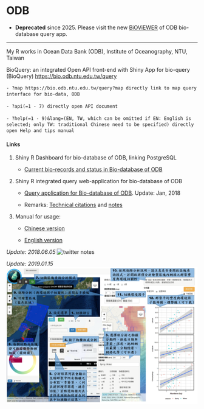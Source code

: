 # ODB

* **Deprecated** since 2025. Please visit the new [BiOViEWER](https://bio.odb.ntu.edu.tw/viewer/) of ODB bio-database query app.

---

My R works in Ocean Data Bank (ODB), Institute of Oceanography, NTU, Taiwan

BioQuery: an integrated Open API front-end with Shiny App for bio-query (BioQuery) <a href="https://bio.odb.ntu.edu.tw/query" target="_blank">https://bio.odb.ntu.edu.tw/query</a>

    - ?map https://bio.odb.ntu.edu.tw/query?map directly link to map query interface for bio-data, ODB
    
    - ?api(=1 - 7) directly open API document 
    
    - ?help(=1 - 9)&lang=(EN, TW, which can be omitted if EN: English is selected; only TW: traditional Chinese need to be specified) directly open Help and tips manual

#### Links
1. Shiny R Dashboard for bio-database of ODB, linking PostgreSQL

    - <a href="http://www.odb.ntu.edu.tw/biology/?page_id=925">Current bio-records and status in Bio-database of ODB</a> 

2. Shiny R integrated query web-application for bio-database of ODB

    - <a href="http://bio.odb.ntu.edu.tw/query/">Query application for Bio-database of ODB</a>. Update: Jan, 2018
    
    - Remarks: <a href="http://bio.odb.ntu.edu.tw/index_tech_citations.html">Technical citations</a> and [notes](Techniques_ref01.md)

3. Manual for usage:
    - <a href="http://bio.odb.ntu.edu.tw/index.html">Chinese version</a>
    
    - <a href="http://bio.odb.ntu.edu.tw/index_en.html">English version</a>


_Update: 2018.06.05_
![twitter notes](https://pbs.twimg.com/media/De6PWyLUYAA5rdQ.jpg)

_Update: 2019.01.15_
[![Step by step (in Chinese)](https://github.com/cywhale/ODB/blob/master/docs/web_poly_regionalBio02_chinese.png)](https://github.com/cywhale/ODB/blob/master/docs/web_poly_regionalBio02_chinese.png)

